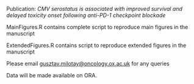 Publication: _CMV serostatus is associated with improved survival and delayed toxicity onset following anti-PD-1 checkpoint blockade_ 

MainFigures.R contains complete script to reproduce main figures in the manuscript

ExtendedFigures.R contains script to reproduce extended figures in the manuscript 

Please email gusztav.milotay@oncology.ox.ac.uk for any queries 

Data will be made available on ORA.
